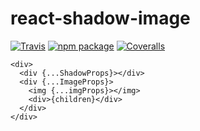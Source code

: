 # react-shadow-image

[![Travis][build-badge]][build]
[![npm package][npm-badge]][npm]
[![Coveralls][coveralls-badge]][coveralls]

```
<div>
  <div {...ShadowProps}></div>
  <div {...ImageProps}>
    <img {...imgProps}></img>
    <div>{children}</div>
  </div>
</div>
```

[build-badge]: https://img.shields.io/travis/user/repo/master.png?style=flat-square
[build]: https://travis-ci.org/user/repo

[npm-badge]: https://img.shields.io/npm/v/npm-package.png?style=flat-square
[npm]: https://www.npmjs.org/package/npm-package

[coveralls-badge]: https://img.shields.io/coveralls/user/repo/master.png?style=flat-square
[coveralls]: https://coveralls.io/github/user/repo
